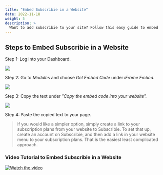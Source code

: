 ```yaml
---
title: "Embed Subscribie in a Website"
date: 2022-11-18
weight: 5
description: >
  Want to add subscribie to your site? Follow this easy guide to embed Subscribie into your website.
---
```


## Steps to Embed Subscribie in a Website

Step 1: Log into your Dashboard.

![](https://subscribie.co.uk/blog/content/images/size/w1000/2022/11/image-64.png)

Step 2: Go to *Modules* and choose *Get Embed Code* under *iFrame Embed.*

![](https://subscribie.co.uk/blog/content/images/size/w1000/2022/11/image-118.png)

Step 3: Copy the text under *"Copy the embed code into your website".*

![](https://subscribie.co.uk/blog/content/images/size/w1000/2022/11/image-119.png)

Step 4: Paste the copied text to your page.

> If you would like a simpler option, simply create a link to your subscription plans from your website to Subscribie. To set that up, create an account on Subscribie, and then add a link in your website menu to your subscription plans. That is the easiest least complicated approach.

### Video Tutorial to Embed Subscribie in a Website

[![Watch the video](https://github.com/Subscribie/subscribie/assets/30567984/a5cde524-56f6-481a-ae24-b254cddc9014)](https://youtu.be/jY-2q61VbjI)